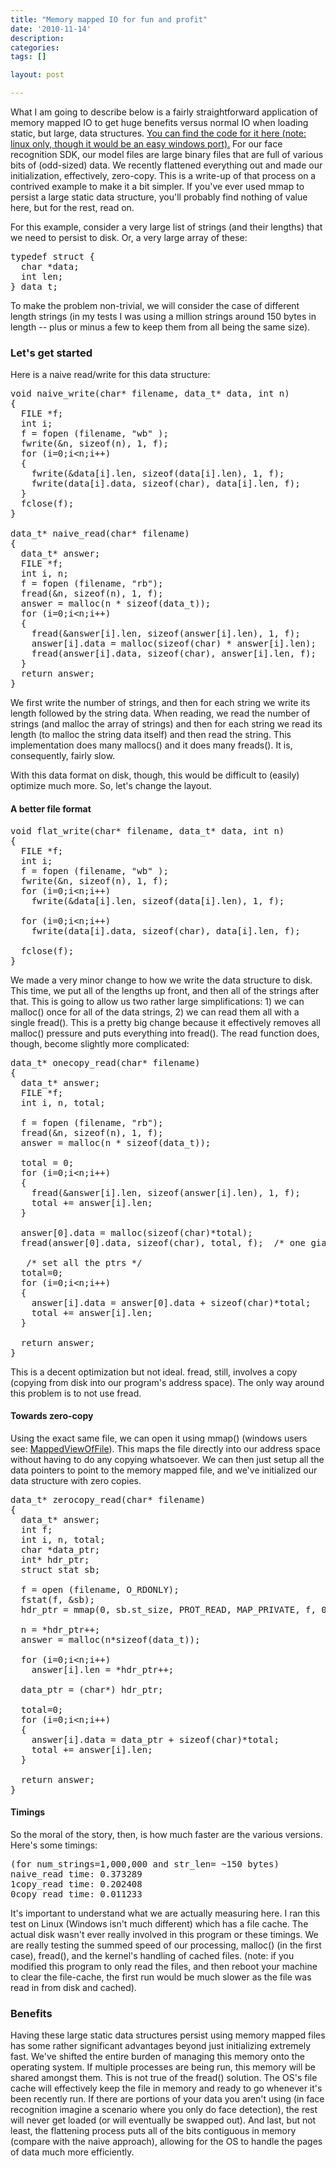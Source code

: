 ```yaml
---
title: "Memory mapped IO for fun and profit"
date: '2010-11-14'
description:
categories:
tags: []

layout: post

---
```

What I am going to describe below is a fairly straightforward application of memory mapped IO to get huge benefits versus normal IO when loading static, but large, data structures. <a href="https://github.com/lbrandy/blog_examples/blob/master/mmap/zerocopy.c">You can find the code for it here (note: linux only, though it would be an easy windows port).</a> For our face recognition SDK, our model files are large binary files that are full of various bits of (odd-sized) data. We recently flattened everything out and made our initialization, effectively, zero-copy. This is a write-up of that process on a contrived example to make it a bit simpler. If you've ever used mmap to persist a large static data structure, you'll probably find nothing of value here, but for the rest, read on.

For this example, consider a very large list of strings (and their lengths) that we need to persist to disk. Or, a very large array of these:
<pre>
typedef struct {
  char *data;
  int len;
} data_t;
</pre>

To make the problem non-trivial, we will consider the case of different length strings (in my tests I was using a million strings around 150 bytes in length -- plus or minus a few to keep them from all being the same size).
<h3>Let's get started</h3>
Here is a naive read/write for this data structure:

<pre>
void naive_write(char* filename, data_t* data, int n)
{
  FILE *f;
  int i;
  f = fopen (filename, "wb" );
  fwrite(&amp;n, sizeof(n), 1, f);
  for (i=0;i&lt;n;i++)
  {
    fwrite(&amp;data[i].len, sizeof(data[i].len), 1, f);
    fwrite(data[i].data, sizeof(char), data[i].len, f);
  }
  fclose(f);
}

data_t* naive_read(char* filename)
{
  data_t* answer;
  FILE *f;
  int i, n;
  f = fopen (filename, "rb");
  fread(&amp;n, sizeof(n), 1, f);
  answer = malloc(n * sizeof(data_t));
  for (i=0;i&lt;n;i++)
  {
    fread(&amp;answer[i].len, sizeof(answer[i].len), 1, f);
    answer[i].data = malloc(sizeof(char) * answer[i].len);
    fread(answer[i].data, sizeof(char), answer[i].len, f);
  }
  return answer;
}
</pre>

We first write the number of strings, and then for each string we write its length followed by the string data. When reading, we read the number of strings (and malloc the array of strings) and then for each string we read its length (to malloc the string data itself) and then read the string. This implementation does many mallocs() and it does many freads(). It is, consequently, fairly slow.

With this data format on disk, though, this would be difficult to (easily) optimize much more. So, let's change the layout.
<h4>A better file format</h4>

<pre>
void flat_write(char* filename, data_t* data, int n)
{
  FILE *f;
  int i;
  f = fopen (filename, "wb" );
  fwrite(&amp;n, sizeof(n), 1, f);
  for (i=0;i&lt;n;i++)
    fwrite(&amp;data[i].len, sizeof(data[i].len), 1, f);

  for (i=0;i&lt;n;i++)
    fwrite(data[i].data, sizeof(char), data[i].len, f);

  fclose(f);
}
</pre>

We made a very minor change to how we write the data structure to disk. This time, we put all of the lengths up front, and then all of the strings after that. This is going to allow us two rather large simplifications: 1) we can malloc() once for all of the data strings, 2) we can read them all with a single fread(). This is a pretty big change because it effectively removes all malloc() pressure and puts everything into fread(). The read function does, though, become slightly more complicated:

<pre>
data_t* onecopy_read(char* filename)
{
  data_t* answer;
  FILE *f;
  int i, n, total;
  
  f = fopen (filename, "rb");
  fread(&amp;n, sizeof(n), 1, f);
  answer = malloc(n * sizeof(data_t));

  total = 0;
  for (i=0;i&lt;n;i++)
  {
    fread(&amp;answer[i].len, sizeof(answer[i].len), 1, f);
    total += answer[i].len;
  }

  answer[0].data = malloc(sizeof(char)*total);
  fread(answer[0].data, sizeof(char), total, f);  /* one giant fread */

   /* set all the ptrs */
  total=0;
  for (i=0;i&lt;n;i++)
  {
    answer[i].data = answer[0].data + sizeof(char)*total;     
    total += answer[i].len;
  }
  
  return answer;
}
</pre>

This is a decent optimization but not ideal. fread, still, involves a copy (copying from disk into our program's address space). The only way around this problem is to not use fread.

<h4>Towards zero-copy</h4>
Using the exact same file, we can open it using mmap() (windows users see: <a href="http://msdn.microsoft.com/en-us/library/aa366761%28VS.85%29.aspx">MappedViewOfFile</a>). This maps the file directly into our address space without having to do any copying whatsoever. We can then just setup all the data pointers to point to the memory mapped file, and we've initialized our data structure with zero copies.

<pre>
data_t* zerocopy_read(char* filename)
{
  data_t* answer;
  int f;
  int i, n, total;
  char *data_ptr;
  int* hdr_ptr;
  struct stat sb;
  
  f = open (filename, O_RDONLY);
  fstat(f, &amp;sb);
  hdr_ptr = mmap(0, sb.st_size, PROT_READ, MAP_PRIVATE, f, 0);

  n = *hdr_ptr++;
  answer = malloc(n*sizeof(data_t));
  
  for (i=0;i&lt;n;i++)
    answer[i].len = *hdr_ptr++;

  data_ptr = (char*) hdr_ptr;

  total=0;
  for (i=0;i&lt;n;i++)
  {
    answer[i].data = data_ptr + sizeof(char)*total;
    total += answer[i].len;
  }
  
  return answer;
}
</pre>

<h4>Timings</h4>
So the moral of the story, then, is how much faster are the various versions. Here's some timings:

<pre>
(for num_strings=1,000,000 and str_len= ~150 bytes)
naive_read time: 0.373289
1copy_read time: 0.202408
0copy_read time: 0.011233
</pre>

It's important to understand what we are actually measuring here. I ran this test on Linux (Windows isn't much different) which has a file cache. The actual disk wasn't ever really involved in this program or these timings. We are really testing the summed speed of our processing, malloc() (in the first case), fread(), and the kernel's handling of cached files. (note: if you modified this program to only read the files, and then reboot your machine to clear the file-cache, the first run would be much slower as the file was read in from disk and cached).

<h3>Benefits</h3>

Having these large static data structures persist using memory mapped files has some rather significant advantages beyond just initializing extremely fast. We've shifted the entire burden of managing this memory onto the operating system. If multiple processes are being run, this memory will be shared amongst them. This is not true of the fread() solution. The OS's file cache will effectively keep the file in memory and ready to go whenever it's been recently run. If there are portions of your data you aren't using (in face recognition imagine a scenario where you only do face detection), the rest will never get loaded (or will eventually be swapped out). And last, but not least, the flattening process puts all of the bits contiguous in memory (compare with the naive approach), allowing for the OS to handle the pages of data much more efficiently.